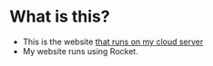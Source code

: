 # What is this?

- This is the website [that runs on my cloud server](https://gp-revs.duckdns.org)
- My website runs using Rocket.
